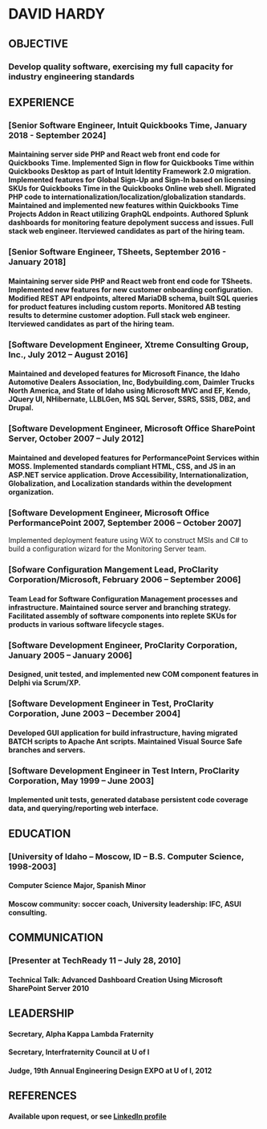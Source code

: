 <!-- 
https://github.blog/2022-05-19-math-support-in-markdown/
https://docs.github.com/en/get-started/writing-on-github/working-with-advanced-formatting/writing-mathematical-expressions
$$ {\color{red}Red} $$

https://stackoverflow.com/questions/11509830/how-to-add-color-to-githubs-readme-md-file
> [!NOTE]
> # Das Note

> [!TIP]
> # Das Tip

> [!IMPORTANT]
> # Das Importante

> [!WARNING]
> # Das Warn

> [!CAUTION]
> # Das Caution

Doesn't work, despite being in LaTeX
https://en.wikibooks.org/wiki/LaTeX/Colors#Entering_colored_background_for_the_text
$$ \colorbox{red}{hello world} $$


More to play with, but probably not, color doesn't shine through:

<object type="image/svg+xml">
<svg version="1.1"
     xmlns="http://www.w3.org/2000/svg"
     xmlns:xlink="http://www.w3.org/1999/xlink"
     width="100" height="50"
>
  <text font-size="16" x="10" y="20">
    <tspan fill="red">Hello</tspan>,
    <tspan fill="green">world</tspan>!
  </text>
</svg>
</object>

-->


# DAVID HARDY
## OBJECTIVE
### Develop quality software, exercising my full capacity for industry engineering standards
## EXPERIENCE 
### [Senior Software Engineer, Intuit Quickbooks Time, January 2018 - September 2024]
#### Maintaining server side PHP and React web front end code for Quickbooks Time. Implemented Sign in flow for Quickbooks Time within Quickbooks Desktop as part of Intuit Identity Framework 2.0 migration. Implemented features for Global Sign-Up and Sign-In based on licensing SKUs for Quickbooks Time in the Quickbooks Online web shell. Migrated PHP code to internationalization/localization/globalization standards. Maintained and implemented new features within Quickbooks Time Projects Addon in React utilizing GraphQL endpoints. Authored Splunk dashboards for monitoring feature depolyment success and issues. Full stack web engineer. Iterviewed candidates as part of the hiring team.
### [Senior Software Engineer, TSheets, September 2016 - January 2018]
#### Maintaining server side PHP and React web front end code for TSheets. Implemented new features for new customer onboarding configuration. Modified REST API endpoints, altered MariaDB schema, built SQL queries for product features including custom reports. Monitored AB testing results to determine customer adoption. Full stack web engineer. Iterviewed candidates as part of the hiring team.
### [Software Development Engineer, Xtreme Consulting Group, Inc., July 2012 – August 2016]
#### Maintained and developed features for Microsoft Finance, the Idaho Automotive Dealers Association, Inc, Bodybuilding.com, Daimler Trucks North America, and State of Idaho using Microsoft MVC and EF, Kendo, JQuery UI, NHibernate, LLBLGen, MS SQL Server, SSRS, SSIS, DB2, and Drupal.
### [Software Development Engineer, Microsoft Office SharePoint Server, October 2007 – July 2012]
#### Maintained and developed features for PerformancePoint Services within MOSS. Implemented standards compliant HTML, CSS, and JS in an ASP.NET service application. Drove Accessibility, Internationalization, Globalization, and Localization standards within the development organization.
### [Software Development Engineer, Microsoft Office PerformancePoint 2007, September 2006 – October 2007]
Implemented deployment feature using WiX to construct MSIs and C# to build a configuration wizard for the Monitoring Server team.
### [Sofware Configuration Mangement Lead, ProClarity Corporation/Microsoft, February 2006 – September 2006]
#### Team Lead for Software Configuration Management processes and infrastructure. Maintained source server and branching strategy. Facilitated assembly of software components into replete SKUs for products in various software lifecycle stages.
### [Software Development Engineer, ProClarity Corporation, January 2005 – January 2006]
#### Designed, unit tested, and implemented new COM component features in Delphi via Scrum/XP.
### [Software Development Engineer in Test, ProClarity Corporation, June 2003 – December 2004]
#### Developed GUI application for build infrastructure, having migrated BATCH scripts to Apache Ant scripts. Maintained Visual Source Safe branches and servers.
### [Software Development Engineer in Test Intern, ProClarity Corporation, May 1999 – June 2003]
#### Implemented unit tests, generated database persistent code coverage data, and querying/reporting web interface.
## EDUCATION
### [University of Idaho – Moscow, ID – B.S. Computer Science, 1998-2003]
#### Computer Science Major, Spanish Minor
#### Moscow community: soccer coach, University leadership: IFC, ASUI consulting.
## COMMUNICATION
### [Presenter at TechReady 11 – July 28, 2010]
#### Technical Talk: Advanced Dashboard Creation Using Microsoft SharePoint Server 2010
## LEADERSHIP
#### Secretary, Alpha Kappa Lambda Fraternity
#### Secretary, Interfraternity Council at U of I 
#### Judge, 19th Annual Engineering Design EXPO at U of I, 2012
## REFERENCES
#### Available upon request, or see [LinkedIn profile](https://www.linkedin.com/in/david-hardy-boi-dev/)


